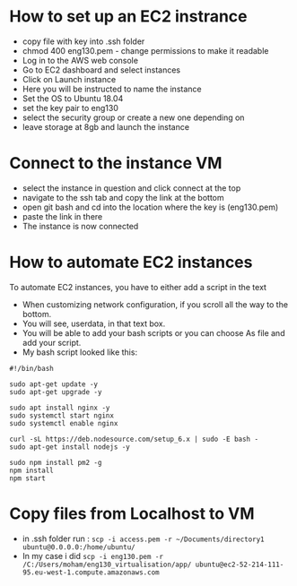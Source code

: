 # How to set up an EC2 instrance

- copy file with key into .ssh folder
- chmod 400 eng130.pem - change permissions to make it readable
- Log in to the AWS web console
- Go to EC2 dashboard and select instances
- Click on Launch instance
- Here you will be instructed to name the instance
- Set the OS to Ubuntu 18.04
- set the key pair to eng130
- select the security group or create a new one depending on
- leave storage at 8gb and launch the instance

# Connect to the instance VM

- select the instance in question and click connect at the top
- navigate to the ssh tab and copy the link at the bottom
- open git bash and cd into the location where the key is (eng130.pem)
- paste the link in there
- The instance is now connected

# How to automate EC2 instances
To automate EC2 instances, you have to either add a script in the text
- When customizing network configuration, if you scroll all the way to the bottom.
- You will see, userdata, in that text box.
- You will be able to add your bash scripts or you can choose As file and add your script.
- My bash script looked like this:
```
#!/bin/bash

sudo apt-get update -y
sudo apt-get upgrade -y

sudo apt install nginx -y
sudo systemctl start nginx
sudo systemctl enable nginx

curl -sL https://deb.nodesource.com/setup_6.x | sudo -E bash -
sudo apt-get install nodejs -y

sudo npm install pm2 -g
npm install
npm start
```
# Copy files from Localhost to VM
- in .ssh folder run :
`scp -i access.pem -r ~/Documents/directory1 ubuntu@0.0.0.0:/home/ubuntu/`
- In my case i did `scp -i eng130.pem -r /C:/Users/moham/eng130_virtualisation/app/ ubuntu@ec2-52-214-111-95.eu-west-1.compute.amazonaws.com`

